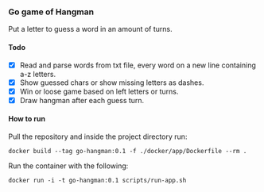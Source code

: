 ### Go game of Hangman

Put a letter to guess a word in an amount of turns.

#### Todo

- [x] Read and parse words from txt file, every word on a new line containing a-z letters.
- [x] Show guessed chars or show missing letters as dashes.
- [x] Win or loose game based on left letters or turns.
- [x] Draw hangman after each guess turn.

#### How to run

Pull the repository and inside the project directory run:

`docker build --tag go-hangman:0.1 -f ./docker/app/Dockerfile --rm .`

Run the container with the following:

`docker run -i -t go-hangman:0.1 scripts/run-app.sh`
